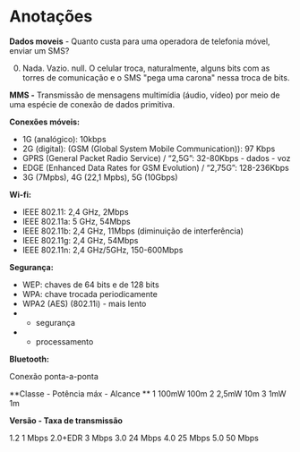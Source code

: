 # Anotações

**Dados moveis** - Quanto custa para uma operadora de telefonia móvel, enviar um SMS? 

0. Nada. Vazio. null. O celular troca, naturalmente, alguns bits com as torres de comunicação e o SMS "pega uma carona" nessa troca de bits.

**MMS -** Transmissão de mensagens multimídia (áudio, vídeo) por meio de uma espécie de conexão de dados primitiva.

**Conexões móveis:**

- 1G (analógico): 10kbps
- 2G (digital): (GSM (Global System Mobile Communication)): 97 Kbps
- GPRS (General Packet Radio Service) / “2,5G”: 32-80Kbps - dados - voz
- EDGE (Enhanced Data Rates for GSM Evolution) / “2,75G”: 128-236Kbps
- 3G (7Mpbs), 4G (22,1 Mpbs), 5G (10Gbps)

**Wi-fi:**

- IEEE 802.11: 2,4 GHz, 2Mbps
- IEEE 802.11a: 5 GHz, 54Mbps
- IEEE 802.11b: 2,4 GHz, 11Mbps (diminuição de interferência)
- IEEE 802.11g: 2,4 GHz, 54Mbps
- IEEE 802.11n: 2,4 GHz/5GHz, 150-600Mbps

**Segurança:**

- WEP: chaves de 64 bits e de 128 bits
- WPA: chave trocada periodicamente 
- WPA2 (AES) (802.11i) - mais lento
- + segurança 
- + processamento 

**Bluetooth:** 

Conexão ponta-a-ponta 

**Classe    -	Potência máx    -	Alcance **
1	                   100mW                    100m
2	                    2,5mW	                 10m
3	                    1mW	                     1m

**Versão        -    	Taxa de transmissão**

1.2	                                1 Mbps
2.0+EDR	                       3 Mbps
3.0	                              24 Mbps
4.0	                              25 Mbps
5.0	                              50 Mbps







